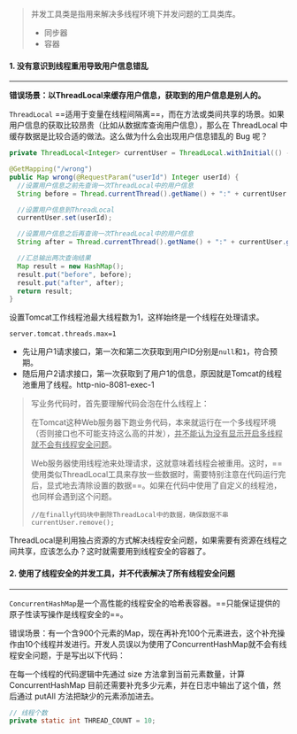 >并发工具类是指用来解决多线程环境下并发问题的工具类库。
>
>- 同步器
>- 容器



#### 1. 没有意识到线程重用导致用户信息错乱

---

**错误场景：以ThreadLocal来缓存用户信息，获取到的用户信息是别人的。**

`ThreadLocal` ==适用于变量在线程间隔离==，而在方法或类间共享的场景。如果用户信息的获取比较昂贵（比如从数据库查询用户信息），那么在 ThreadLocal 中缓存数据是比较合适的做法。这么做为什么会出现用户信息错乱的 Bug 呢？

```java
private ThreadLocal<Integer> currentUser = ThreadLocal.withInitial(() -> null);

@GetMapping("/wrong")
public Map wrong(@RequestParam("userId") Integer userId) {
  //设置用户信息之前先查询一次ThreadLocal中的用户信息
  String before = Thread.currentThread().getName() + ":" + currentUser.get();

  //设置用户信息到ThreadLocal
  currentUser.set(userId);

  //设置用户信息之后再查询一次ThreadLocal中的用户信息
  String after = Thread.currentThread().getName() + ":" + currentUser.get();

  //汇总输出两次查询结果
  Map result = new HashMap();
  result.put("before", before);
  result.put("after", after);
  return result;
}
```

设置Tomcat工作线程池最大线程数为1，这样始终是一个线程在处理请求。

`server.tomcat.threads.max=1`

- 先让用户1请求接口，第一次和第二次获取到用户ID分别是`null`和`1`，符合预期。
- 随后用户2请求接口，第一次获取到了用户1的信息，原因就是Tomcat的线程池重用了线程。http-nio-8081-exec-1

>写业务代码时，首先要理解代码会泡在什么线程上：
>
>在Tomcat这种Web服务器下跑业务代码，本来就运行在一个多线程环境（否则接口也不可能支持这么高的并发），<u>并不能认为没有显示开启多线程就不会有线程安全问题</u>。
>
>Web服务器使用线程池来处理请求，这就意味着线程会被重用。这时，==使用类似ThreadLocal工具来存放一些数据时，需要特别注意在代码运行完后，显式地去清除设置的数据==。如果在代码中使用了自定义的线程池，也同样会遇到这个问题。
>
>```
>//在finally代码块中删除ThreadLocal中的数据，确保数据不串
>currentUser.remove();
>```

ThreadLocal是利用独占资源的方式解决线程安全问题，如果需要有资源在线程之间共享，应该怎么办？这时就需要用到线程安全的容器了。



#### 2. 使用了线程安全的并发工具，并不代表解决了所有线程安全问题

---

`ConcurrentHashMap`是一个高性能的线程安全的哈希表容器。==只能保证提供的原子性读写操作是线程安全的==。



错误场景：有一个含900个元素的Map，现在再补充100个元素进去，这个补充操作由10个线程并发进行。开发人员误以为使用了ConcurrentHashMap就不会有线程安全问题，于是写出以下代码：

在每一个线程的代码逻辑中先通过 size 方法拿到当前元素数量，计算 ConcurrentHashMap 目前还需要补充多少元素，并在日志中输出了这个值，然后通过 putAll 方法把缺少的元素添加进去。

```java
// 线程个数
private static int THREAD_COUNT = 10;

```
